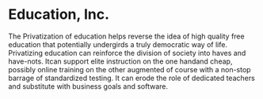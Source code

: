 # Education, Inc.

The Privatization of education helps reverse the idea of high quality free education that potentially undergirds a truly democratic way of life. Privatizing education can reinforce the division of society into haves and have-nots. Itcan support elite instruction on the one handand cheap, possibly online training on the other augmented of course with a non-stop barrage of standardized testing. It can erode the role of dedicated teachers and substitute with business goals and software.
